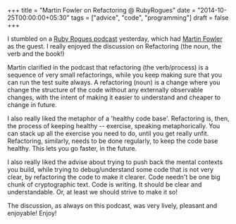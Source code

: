 +++
title = "Martin Fowler on Refactoring @ RubyRogues"
date = "2014-10-25T00:00:00+05:30"
tags = ["advice", "code", "programming"]
draft = false
+++

I stumbled on a [Ruby Rogues podcast](http://rubyrogues.com/178-rr-book-club-refactoring-ruby-with-martin-fowler/) yesterday, which had [Martin Fowler](http://martinfowlwer.com) as the
guest.  I really enjoyed the discussion on Refactoring (the noun, the verb and
the book!)

Martin clarified in the podcast that refactoring (the verb/process) is a
sequence of very small refactorings, while you keep making sure that you can
run the test suite always.  A refactoring (noun) is a change where you change
the structure of the code without any externally observable changes, with the
intent of making it easier to understand and cheaper to change in future.

I also really liked the metaphor of a 'healthy code base'.  Refactoring is,
then, the process of keeping healthy -- exercise, speaking metaphorically.  You
can stack up all the exercise you need to do, until you get really unfit.
Refactoring, similarly, needs to be done regularly, to keep the code base
healthy.  This lets you go faster, in the future.

I also really liked the advise about trying to push back the mental contexts
you build, while trying to debug/understand some code that is not very clear,
by refactoring the code to make it clearer.  Code needn't be one big chunk of
cryptographic text.  Code is writing.  It should be clear and understandable.
Or, at least we should strive to make it so!

The discussion, as always on this podcast, was very lively, pleasant and
enjoyable! Enjoy!
